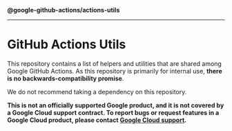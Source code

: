**@google-github-actions/actions-utils**

***

# GitHub Actions Utils

This repository contains a list of helpers and utilities that are shared among
Google GitHub Actions. As this repository is primarily for internal use, **there
is no backwards-compatibility promise**.

We do not recommend taking a dependency on this repository.

**This is not an officially supported Google product, and it is not covered by a
Google Cloud support contract. To report bugs or request features in a Google
Cloud product, please contact [Google Cloud
support](https://cloud.google.com/support).**
